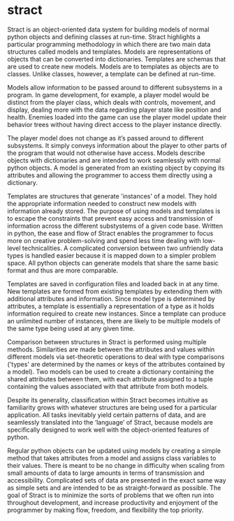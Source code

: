 # stract

Stract is an object-oriented data system for building models of normal python objects and defining classes at run-time. Stract highlights a particular programming methodology in which there are two main data structures called models and templates. Models are representations of objects that can be converted into dictionaries. Templates are schemas that are used to create new models. Models are to templates as objects are to classes. Unlike classes, however, a template can be defined at run-time.

Models allow information to be passed around to different subsystems in a program. In game development, for example, a player model would be distinct from the player class, which deals with controls, movement, and display, dealing more with the data regarding player state like position and health. Enemies loaded into the game can use the player model update their behavior trees without having direct access to the player instance directly.

The player model does not change as it’s passed around to different subsystems. It simply conveys information about the player to other parts of the program that would not otherwise have access. Models describe objects with dictionaries and are intended to work seamlessly with normal python objects. A model is generated from an existing object by copying its attributes and allowing the programmer to access them directly using a dictionary.

Templates are structures that generate 'instances' of a model. They hold the appropriate information needed to construct new models with information already stored. The purpose of using models and templates is to escape the constraints that prevent easy access and transmission of information across the different substystems of a given code base. Written in python, the ease and flow of Stract enables the programmer to focus more on creative problem-solving and spend less time dealing with low-level technicalities. A complicated conversion between two unfriendly data types is handled easier because it is mapped down to a simpler problem space. All python objects can generate models that share the same basic format and thus are more comparable.

Templates are saved in configuration files and loaded back in at any time. New templates are formed from existing templates by extending them with additional attributes and information. Since model type is determined by attributes, a template is essentially a representation of a type as it holds information required to create new instances. Since a template can produce an unlimited number of instances, there are likely to be multiple models of the same type being used at any given time.

Comparison between structures in Stract is performed using multiple methods. Similarities are made between the attributes and values within different models via set-theoretic operations to deal with type comparisons ('types' are determined by the names or keys of the attributes contained by a model). Two models can be used to create a dictionary containing the shared attributes between them, with each attribute assigned to a tuple containing the values associated with that attribute from both models.

Despite its generality, classification within Stract becomes intuitive as familiarity grows with whatever structures are being used for a particular application. All tasks inevitably yield certain patterns of data, and are seamlessly translated into the ‘language’ of Stract, because models are specifically designed to work well with the object-oriented features of python.

Regular python objects can be updated using models by creating a simple method that takes attributes from a model and assigns class variables to their values. There is meant to be no change in difficulty when scaling from small amounts of data to large amounts in terms of transmission and accessibility. Complicated sets of data are presented in the exact same way as simple sets and are intended to be as straight-forward as possible. The goal of Stract is to minimize the sorts of problems that we often run into throughout development, and increase productivity and enjoyment of the programmer by making flow, freedom, and flexibility the top priority. 